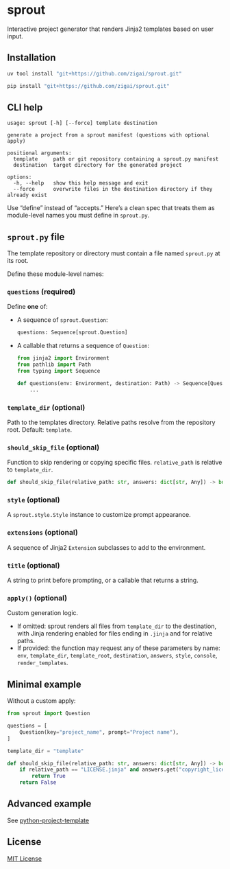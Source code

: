 # sprout

Interactive project generator that renders Jinja2 templates based on user input.

## Installation

  ```bash
  uv tool install "git+https://github.com/zigai/sprout.git"
  ```

  ```bash
  pip install "git+https://github.com/zigai/sprout.git"
  ```

## CLI help

```text
usage: sprout [-h] [--force] template destination

generate a project from a sprout manifest (questions with optional apply)

positional arguments:
  template     path or git repository containing a sprout.py manifest
  destination  target directory for the generated project

options:
  -h, --help   show this help message and exit
  --force      overwrite files in the destination directory if they already exist
```

Use “define” instead of “accepts.” Here’s a clean spec that treats them as module-level names you must define in `sprout.py`.

## `sprout.py` file

The template repository or directory must contain a file named `sprout.py` at its root.

Define these module-level names:

### `questions` **(required)**

Define **one** of:

* A sequence of `sprout.Question`:

  ```python
  questions: Sequence[sprout.Question]
  ```

* A callable that returns a sequence of `Question`:

  ```python
  from jinja2 import Environment
  from pathlib import Path
  from typing import Sequence

  def questions(env: Environment, destination: Path) -> Sequence[Question]:
      ...
  ```

### `template_dir` (optional)

Path to the templates directory. Relative paths resolve from the repository root. Default: `template`.

### `should_skip_file` (optional)

Function to skip rendering or copying specific files. `relative_path` is relative to `template_dir`.

```python
def should_skip_file(relative_path: str, answers: dict[str, Any]) -> bool: ...
```

### `style` (optional)

A `sprout.style.Style` instance to customize prompt appearance.

### `extensions` (optional)

A sequence of Jinja2 `Extension` subclasses to add to the environment.

### `title` (optional)

A string to print before prompting, or a callable that returns a string.

### `apply()` (optional)

Custom generation logic.

* If omitted: sprout renders all files from `template_dir` to the destination, with Jinja rendering enabled for files ending in `.jinja` and for relative paths.
* If provided: the function may request any of these parameters by name: `env`, `template_dir`, `template_root`, `destination`, `answers`, `style`, `console`, `render_templates`.

## Minimal example

Without a custom apply:

```python
from sprout import Question

questions = [
    Question(key="project_name", prompt="Project name"),
]

template_dir = "template"

def should_skip_file(relative_path: str, answers: dict[str, Any]) -> bool:
    if relative_path == "LICENSE.jinja" and answers.get("copyright_license") == "None":
        return True
    return False
```

## Advanced example

See [python-project-template](https://github.com/zigai/python-project-template)

## License

[MIT License](https://github.com/zigai/sprout/blob/master/LICENSE)
